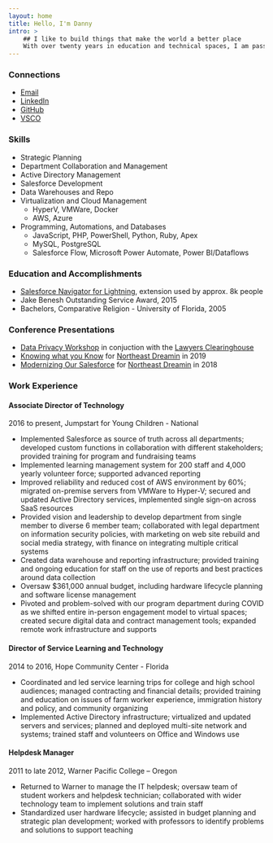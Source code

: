 ```yaml
---
layout: home
title: Hello, I'm Danny
intro: >
	## I like to build things that make the world a better place
	With over twenty years in education and technical spaces, I am passionate about learning and using technology to support impactful outcomes. Education is the most powerful tool to improve lives and end cycles of poverty, and using technology in a human-centered way my role is to amplify the hard work of educators and learners with the right tools and strategies for long term and big picture success.
---
```

<aside markdown="1">

### Connections

- <a href="mailto:hello@summerlin.co">Email</a>
- <a href="https://linkedin.com/in/dannysummerlin">LinkedIn</a>
- <a href="https://github.com/dannysummerlin">GitHub</a>
- <a href="https://vsco.com/-summerlin">VSCO</a>

### Skills

- Strategic Planning
- Department Collaboration and Management
- Active Directory Management
- Salesforce Development
- Data Warehouses and Repo
- Virtualization and Cloud Management
	- HyperV, VMWare, Docker
	- AWS, Azure
- Programming, Automations, and Databases
	- JavaScript, PHP, PowerShell, Python, Ruby, Apex
	- MySQL, PostgreSQL
	- Salesforce Flow, Microsoft Power Automate, Power BI/Dataflows

### Education and Accomplishments

- <a href="https://chrome.google.com/webstore/detail/salesforce-navigator-for/pbjjdhghffpemcglcadejmkcpnpmlklh">Salesforce Navigator for Lightning</a>, extension used by approx. 8k people
- Jake Benesh Outstanding Service Award, 2015
- Bachelors, Comparative Religion - University of Florida, 2005

### Conference Presentations

- <a href="/presentations/Data Privacy Workshop.pdf">Data Privacy Workshop</a> in conjuction with the <a href="https://lawyersclearinghouse.org/">Lawyers Clearinghouse</a>
- <a href="/presentations/NED2019 Presentation.pdf">Knowing what you Know</a> for <a href="https://northeastdreamin.com/">Northeast Dreamin</a> in 2019
- <a href="/presentations/NED2018 Presentation.pdf">Modernizing Our Salesforce</a> for <a href="https://northeastdreamin.com/">Northeast Dreamin</a> in 2018

</aside>

<article markdown="1">

### Work Experience

#### Associate Director of Technology

2016 to present, Jumpstart for Young Children - National

*   Implemented Salesforce as source of truth across all departments; developed custom functions in collaboration with different stakeholders; provided training for program and fundraising teams
*   Implemented learning management system for 200 staff and 4,000 yearly volunteer force; supported advanced reporting
*   Improved reliability and reduced cost of AWS environment by 60%; migrated on-premise servers from VMWare to Hyper-V; secured and updated Active Directory services, implemented single sign-on across SaaS resources
*   Provided vision and leadership to develop department from single member to diverse 6 member team; collaborated with legal department on information security policies, with marketing on web site rebuild and social media strategy, with finance on integrating multiple critical systems
*   Created data warehouse and reporting infrastructure; provided training and ongoing education for staff on the use of reports and best practices around data collection
*   Oversaw $361,000 annual budget, including hardware lifecycle planning and software license management
*   Pivoted and problem-solved with our program department during COVID as we shifted entire in-person engagement model to virtual spaces; created secure digital data and contract management tools; expanded remote work infrastructure and supports

#### Director of Service Learning and Technology

2014 to 2016, Hope Community Center - Florida

*   Coordinated and led service learning trips for college and high school audiences; managed contracting and financial details; provided training and education on issues of farm worker experience, immigration history and policy, and community organizing
*   Implemented Active Directory infrastructure; virtualized and updated servers and services; planned and deployed multi-site network and systems; trained staff and volunteers on Office and Windows use

#### Helpdesk Manager

2011 to late 2012, Warner Pacific College – Oregon

*   Returned to Warner to manage the IT helpdesk; oversaw team of student workers and helpdesk technician; collaborated with wider technology team to implement solutions and train staff
*   Standardized user hardware lifecycle; assisted in budget planning and strategic plan development; worked with professors to identify problems and solutions to support teaching

</article>